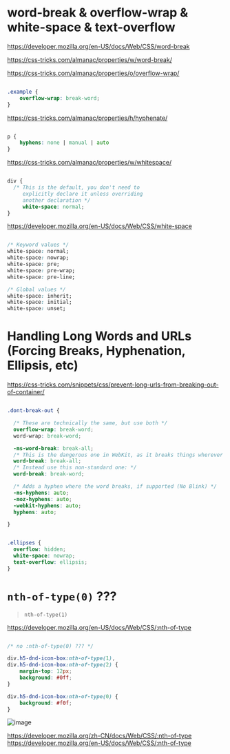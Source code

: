 #  word-break & overflow-wrap & white-space &  text-overflow

https://developer.mozilla.org/en-US/docs/Web/CSS/word-break

https://css-tricks.com/almanac/properties/w/word-break/

https://css-tricks.com/almanac/properties/o/overflow-wrap/

```css

.example {
    overflow-wrap: break-word;
}

```

https://css-tricks.com/almanac/properties/h/hyphenate/

```css

p {
    hyphens: none | manual | auto
}

```

https://css-tricks.com/almanac/properties/w/whitespace/

```css

div {
  /* This is the default, you don't need to
     explicitly declare it unless overriding
     another declaration */
     white-space: normal; 
}

```
https://developer.mozilla.org/en-US/docs/Web/CSS/white-space

```css

/* Keyword values */
white-space: normal;
white-space: nowrap;
white-space: pre;
white-space: pre-wrap;
white-space: pre-line;

/* Global values */
white-space: inherit;
white-space: initial;
white-space: unset;

```

# Handling Long Words and URLs (Forcing Breaks, Hyphenation, Ellipsis, etc)


https://css-tricks.com/snippets/css/prevent-long-urls-from-breaking-out-of-container/

```css

.dont-break-out {

  /* These are technically the same, but use both */
  overflow-wrap: break-word;
  word-wrap: break-word;

  -ms-word-break: break-all;
  /* This is the dangerous one in WebKit, as it breaks things wherever */
  word-break: break-all;
  /* Instead use this non-standard one: */
  word-break: break-word;

  /* Adds a hyphen where the word breaks, if supported (No Blink) */
  -ms-hyphens: auto;
  -moz-hyphens: auto;
  -webkit-hyphens: auto;
  hyphens: auto;

}

```

```css

.ellipses {
  overflow: hidden;
  white-space: nowrap;
  text-overflow: ellipsis;
}

```




# `nth-of-type(0)` ???

> `nth-of-type(1)`


https://developer.mozilla.org/en-US/docs/Web/CSS/:nth-of-type


```css

/* no :nth-of-type(0) ??? */

div.h5-dnd-icon-box:nth-of-type(1),
div.h5-dnd-icon-box:nth-of-type(2) {
    margin-top: 12px;
    background: #0ff;
}

div.h5-dnd-icon-box:nth-of-type(0) {
    background: #f0f;
}

```

![image](https://user-images.githubusercontent.com/18028768/31808818-648a4850-b5a7-11e7-9ba1-421cd3540c7e.png)


https://developer.mozilla.org/zh-CN/docs/Web/CSS/:nth-of-type
https://developer.mozilla.org/en-US/docs/Web/CSS/:nth-of-type